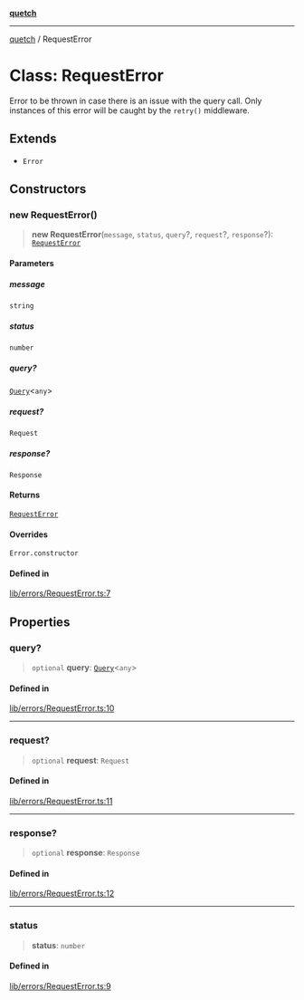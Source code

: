 [**quetch**](../README.md)

***

[quetch](../README.md) / RequestError

# Class: RequestError

Error to be thrown in case there is an issue with the query call. Only instances of this error will be caught by the `retry()` middleware.

## Extends

- `Error`

## Constructors

### new RequestError()

> **new RequestError**(`message`, `status`, `query`?, `request`?, `response`?): [`RequestError`](RequestError.md)

#### Parameters

##### message

`string`

##### status

`number`

##### query?

[`Query`](../type-aliases/Query.md)\<`any`\>

##### request?

`Request`

##### response?

`Response`

#### Returns

[`RequestError`](RequestError.md)

#### Overrides

`Error.constructor`

#### Defined in

[lib/errors/RequestError.ts:7](https://github.com/nevoland/quetch/blob/74684cd5cd1bd7a08980d4ce305ecc4be0c3e8b8/lib/errors/RequestError.ts#L7)

## Properties

### query?

> `optional` **query**: [`Query`](../type-aliases/Query.md)\<`any`\>

#### Defined in

[lib/errors/RequestError.ts:10](https://github.com/nevoland/quetch/blob/74684cd5cd1bd7a08980d4ce305ecc4be0c3e8b8/lib/errors/RequestError.ts#L10)

***

### request?

> `optional` **request**: `Request`

#### Defined in

[lib/errors/RequestError.ts:11](https://github.com/nevoland/quetch/blob/74684cd5cd1bd7a08980d4ce305ecc4be0c3e8b8/lib/errors/RequestError.ts#L11)

***

### response?

> `optional` **response**: `Response`

#### Defined in

[lib/errors/RequestError.ts:12](https://github.com/nevoland/quetch/blob/74684cd5cd1bd7a08980d4ce305ecc4be0c3e8b8/lib/errors/RequestError.ts#L12)

***

### status

> **status**: `number`

#### Defined in

[lib/errors/RequestError.ts:9](https://github.com/nevoland/quetch/blob/74684cd5cd1bd7a08980d4ce305ecc4be0c3e8b8/lib/errors/RequestError.ts#L9)
